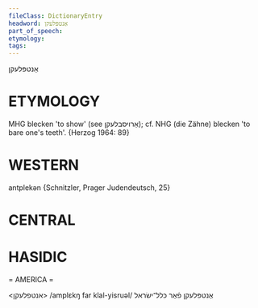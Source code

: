 ```yaml
---
fileClass: DictionaryEntry
headword: אַנטפּלעקן
part_of_speech: 
etymology: 
tags: 
---
```

אַנטפּלעקן

ETYMOLOGY
===========
MHG blecken 'to show' (see אַרויסבלעקן); cf. NHG (die Zähne) blecken 'to bare one's teeth'.
{Herzog 1964: 89}

WESTERN
========

antplekən  {Schnitzler, Prager Judendeutsch, 25}

CENTRAL
========

HASIDIC
=======
= AMERICA = 

<אנטפלעקן>
/amplɛkŋ far klal-yisruəl/ אַנטפּלעקן פֿאַר כּלל־ישׂראל